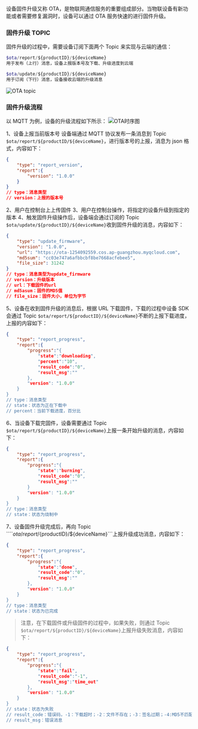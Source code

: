 [//]: # (chinagitpath:XXXXX)

设备固件升级又称 OTA，是物联网通信服务的重要组成部分。当物联设备有新功能或者需要修复漏洞时，设备可以通过 OTA 服务快速的进行固件升级。

### 固件升级 TOPIC
固件升级的过程中，需要设备订阅下面两个 Topic 来实现与云端的通信：
```php
$ota/report/${productID}/${deviceName}
用于发布（上行）消息，设备上报版本号及下载、升级进度到云端

$ota/update/${productID}/${deviceName}
用于订阅（下行）消息，设备接收云端的升级消息

```

![OTA topic](https://main.qcloudimg.com/raw/0046e2a294c541e109fc0b6829d180cc.jpg)

### 固件升级流程
以 MQTT 为例，设备的升级流程如下所示：
![OTA时序图](https://main.qcloudimg.com/raw/a2f10ab90959a23b1675201b1e2311e0.jpg)

1、设备上报当前版本号
设备端通过 MQTT 协议发布一条消息到 Topic ```$ota/report/${productID/${deviceName}```，进行版本号的上报，消息为 json 格式，内容如下：
```json
{
	"type": "report_version",
	"report":{
    	"version": "1.0.0"
	}
}
// type：消息类型
// version：上报的版本号
```

2、用户在控制台上上传固件
3、用户在控制台操作，将指定的设备升级到指定的版本
4、触发固件升级操作后，设备端会通过订阅的 Topic  ```$ota/update/${productID}/${deviceName}```收到固件升级的消息，内容如下：
``` json
{
	"type": "update_firmware",
	"version": "1.0.0",
	"url": "https://ota-1254092559.cos.ap-guangzhou.myqcloud.com",
	"md5sum": "cc03e747a6afbbcbf8be7668acfebee5",
	"file_size": 31242
}
// type：消息类型为update_firmware
// version：升级版本
// url：下载固件的url
// md5asum：固件的MD5值
// file_size：固件大小，单位为字节
```

5、设备在收到固件升级的消息后，根据 URL 下载固件，下载的过程中设备 SDK 会通过 Topic ```$ota/report/${productID}/${deviceName}```不断的上报下载进度，上报的内容如下：
```json
{
	"type": "report_progress",
	"report":{
   		"progress":"{
       	    "state":"downloading",
       	    "percent":"10",
       	    "result_code":"0",
       	    "result_msg":""
	    },
	    "version": "1.0.0"
	}
}
// type：消息类型
// state：状态为正在下载中
// percent：当前下载进度，百分比
```

6、当设备下载完固件，设备需要通过 Topic  ```$ota/report/${productID}/${deviceName}```上报一条开始升级的消息，内容如下：
```json
{
	"type": "report_progress",
	"report":{
		"progress":"{
	       	"state":"burning",
    	   	"result_code":"0",
       		"result_msg":""
		}
		"version": "1.0.0"
	}
}
// type：消息类型
// state：状态为烧制中
```

7、设备固件升级完成后，再向 Topic  ````$ota/report/${productID}/${deviceName}```上报升级成功消息，内容如下：
```json
{
	"type": "report_progress",
	"report":{
		"progress":"{
       		"state":"done",
       		"result_code":"0",
       		"result_msg":""
		},
		"version": "1.0.0"
	}
}
// type：消息类型
// state：状态为已完成
```

>注意，在下载固件或升级固件的过程中，如果失败，则通过 Topic  ```$ota/report/${productID}/${deviceName}```上报升级失败消息，内容如下：
```json
{
	"type": "report_progress",
	"report":{
		"progress":"{
       		"state":"fail",
       		"result_code":"-1",
       		"result_msg":"time_out"
		},
		"version": "1.0.0"
	}
}
// state：状态为失败
// result_code：错误码，-1：下载超时；-2：文件不存在；-3：签名过期；-4:MD5不匹配；-5：更新固件失败
// result_msg：错误消息
```
